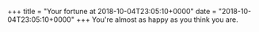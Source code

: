 +++
title = "Your fortune at 2018-10-04T23:05:10+0000"
date = "2018-10-04T23:05:10+0000"
+++
You're almost as happy as you think you are.  
